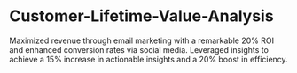 # Customer-Lifetime-Value-Analysis
Maximized revenue through email marketing with a remarkable 20% ROI and enhanced conversion rates via social media. Leveraged insights to achieve a 15% increase in actionable insights and a 20% boost in efficiency.
